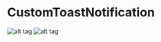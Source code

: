 # CustomToastNotification

![alt tag](http://sv1.upsieutoc.com/2017/09/07/materalDesign2.png)
![alt tag](http://sv1.upsieutoc.com/2017/09/07/materialDesign1.png)




